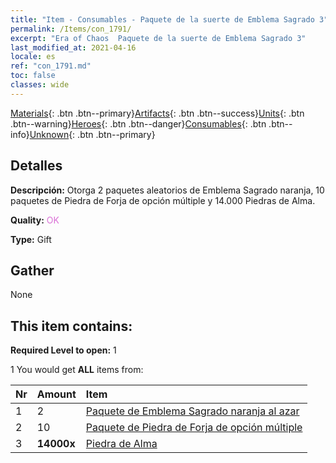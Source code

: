 ```yaml
---
title: "Item - Consumables - Paquete de la suerte de Emblema Sagrado 3"
permalink: /Items/con_1791/
excerpt: "Era of Chaos  Paquete de la suerte de Emblema Sagrado 3"
last_modified_at: 2021-04-16
locale: es
ref: "con_1791.md"
toc: false
classes: wide
---
```

 [Materials](/es/Items/){: .btn .btn--primary}[Artifacts](/es/Items/Artifacts/){: .btn .btn--success}[Units](/es/Items/Units/){: .btn .btn--warning}[Heroes](/es/Items/Heroes/){: .btn .btn--danger}[Consumables](/es/Items/Consumables/){: .btn .btn--info}[Unknown](/es/Items/Unknown/){: .btn .btn--primary}

## Detalles
 **Descripción:** Otorga 2 paquetes aleatorios de Emblema Sagrado naranja, 10 paquetes de Piedra de Forja de opción múltiple y 14.000 Piedras de Alma.

 **Quality:** <span style="color: #DA70D6">OK</span>

 **Type:** Gift

## Gather

  None

## This item contains:

 **Required Level to open:** 1

 1 You would get **ALL** items  from:

  | Nr | Amount |     Item    |
  |:---|:-------|:------------|
  | 1 | 2 | [Paquete de Emblema Sagrado naranja al azar](/es/Items/con_1794/) |  | 
  | 2 | 10 | [Paquete de Piedra de Forja de opción múltiple](/es/Items/con_1480/) |  | 
  | 3 |  **14000x** | [Piedra de Alma ](/es/Items/con_923/) |  | 

